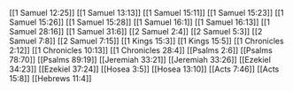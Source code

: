 [[1 Samuel 12:25]]
[[1 Samuel 13:13]]
[[1 Samuel 15:11]]
[[1 Samuel 15:23]]
[[1 Samuel 15:26]]
[[1 Samuel 15:28]]
[[1 Samuel 16:1]]
[[1 Samuel 16:13]]
[[1 Samuel 28:16]]
[[1 Samuel 31:6]]
[[2 Samuel 2:4]]
[[2 Samuel 5:3]]
[[2 Samuel 7:8]]
[[2 Samuel 7:15]]
[[1 Kings 15:3]]
[[1 Kings 15:5]]
[[1 Chronicles 2:12]]
[[1 Chronicles 10:13]]
[[1 Chronicles 28:4]]
[[Psalms 2:6]]
[[Psalms 78:70]]
[[Psalms 89:19]]
[[Jeremiah 33:21]]
[[Jeremiah 33:26]]
[[Ezekiel 34:23]]
[[Ezekiel 37:24]]
[[Hosea 3:5]]
[[Hosea 13:10]]
[[Acts 7:46]]
[[Acts 15:8]]
[[Hebrews 11:4]]
